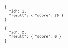 ```function_output
{
  "id": 1,
  "result": { "score": 35 }
}
```

```function_output
{
  "id": 2,
  "result": { "score": 0 }
}
```
